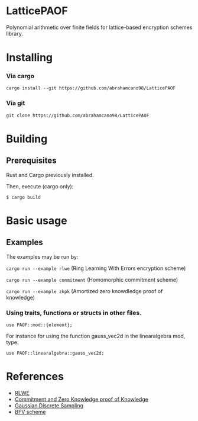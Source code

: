 # LatticePAOF
Polynomial arithmetic over finite fields for lattice-based encryption schemes library.

# Installing
### Via cargo
```
cargo install --git https://github.com/abrahamcano98/LatticePAOF
```
### Via git
```
git clone https://github.com/abrahamcano98/LatticePAOF
```


# Building
## Prerequisites
Rust and Cargo previously installed.

Then, execute (cargo only):
```
$ cargo build
```
# Basic usage
## Examples
The examples may be run by:

```cargo run --example rlwe``` (Ring Learning With Errors encryption scheme)

```cargo run --example commitment``` (Homomorphic commitment scheme)

```cargo run --example zkpk``` (Amortized zero knowdledge proof of knowledge)
### Using traits, functions or structs in other files.
```use PAOF::mod::{element};```

For instance for using the function gauss_vec2d in the linearalgebra mod, type:

```use PAOF::linearalgebra::gauss_vec2d;```
# References 
- [RLWE](https://eprint.iacr.org/2012/230.pdf)
- [Commitment and Zero Knowledge proof of Knowledge](https://eprint.iacr.org/2018/560.pdf)
- [Gaussian Discrete Sampling](https://www.sav.sk/journals/uploads/0212094402follat.pdf)
- [BFV scheme](http://citeseerx.ist.psu.edu/viewdoc/download?doi=10.1.1.400.6346&rep=rep1&type=pdf)


